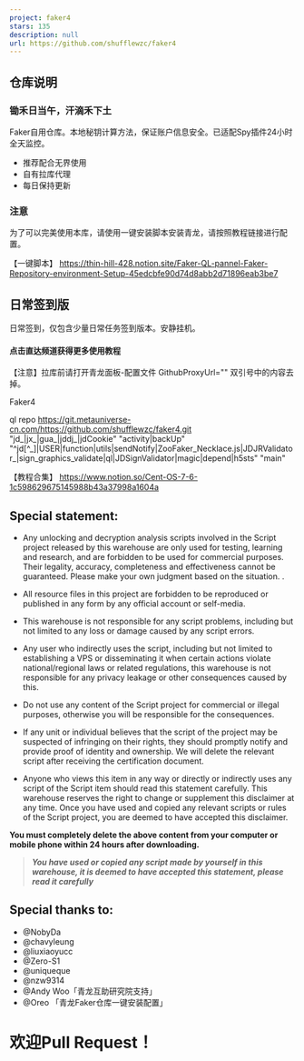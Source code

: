 ```yaml
---
project: faker4
stars: 135
description: null
url: https://github.com/shufflewzc/faker4
---
```


仓库说明
----

### 锄禾日当午，汗滴禾下土

Faker自用仓库。本地秘钥计算方法，保证账户信息安全。已适配Spy插件24小时全天监控。

-   推荐配合无界使用
-   自有拉库代理
-   每日保持更新

### 注意

为了可以完美使用本库，请使用一键安装脚本安装青龙，请按照教程链接进行配置。

【一键脚本】 https://thin-hill-428.notion.site/Faker-QL-pannel-Faker-Repository-environment-Setup-45edcbfe90d74d8abb2d71896eab3be7

日常签到版
-----

日常签到，仅包含少量日常任务签到版本。安静挂机。

#### 点击直达频道获得更多使用教程

【注意】拉库前请打开青龙面板-配置文件 GithubProxyUrl="" 双引号中的内容去掉。

Faker4

ql repo https://git.metauniverse-cn.com/https://github.com/shufflewzc/faker4.git "jd\_|jx\_|gua\_|jddj\_|jdCookie" "activity|backUp" "^jd\[^\_\]|USER|function|utils|sendNotify|ZooFaker\_Necklace.js|JDJRValidator\_|sign\_graphics\_validate|ql|JDSignValidator|magic|depend|h5sts" "main"

【教程合集】 https://www.notion.so/Cent-OS-7-6-1c598629675145988b43a37998a1604a

Special statement:
------------------

-   Any unlocking and decryption analysis scripts involved in the Script project released by this warehouse are only used for testing, learning and research, and are forbidden to be used for commercial purposes. Their legality, accuracy, completeness and effectiveness cannot be guaranteed. Please make your own judgment based on the situation. .
    
-   All resource files in this project are forbidden to be reproduced or published in any form by any official account or self-media.
    
-   This warehouse is not responsible for any script problems, including but not limited to any loss or damage caused by any script errors.
    
-   Any user who indirectly uses the script, including but not limited to establishing a VPS or disseminating it when certain actions violate national/regional laws or related regulations, this warehouse is not responsible for any privacy leakage or other consequences caused by this.
    
-   Do not use any content of the Script project for commercial or illegal purposes, otherwise you will be responsible for the consequences.
    
-   If any unit or individual believes that the script of the project may be suspected of infringing on their rights, they should promptly notify and provide proof of identity and ownership. We will delete the relevant script after receiving the certification document.
    
-   Anyone who views this item in any way or directly or indirectly uses any script of the Script item should read this statement carefully. This warehouse reserves the right to change or supplement this disclaimer at any time. Once you have used and copied any relevant scripts or rules of the Script project, you are deemed to have accepted this disclaimer.
    

**You must completely delete the above content from your computer or mobile phone within 24 hours after downloading.**  

> _**You have used or copied any script made by yourself in this warehouse, it is deemed to have accepted this statement, please read it carefully**_

Special thanks to:
------------------

-   @NobyDa
-   @chavyleung
-   @liuxiaoyucc
-   @Zero-S1
-   @uniqueque
-   @nzw9314
-   @Andy Woo「青龙互助研究院支持」
-   @Oreo 「青龙Faker仓库一键安装配置」

欢迎Pull Request！
===============
